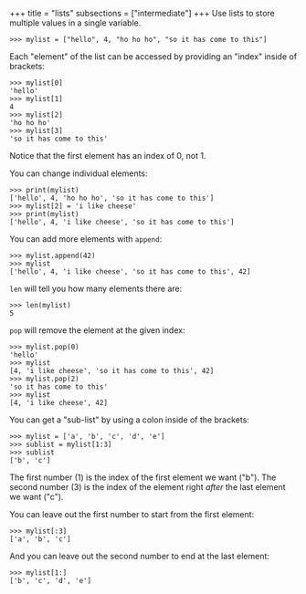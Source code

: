 +++
title = "lists"
subsections = ["intermediate"]
+++
Use lists to store multiple values in a single variable.

	>>> mylist = ["hello", 4, "ho ho ho", "so it has come to this"]

Each "element" of the list can be accessed by providing an "index" inside of brackets:

	>>> mylist[0]
	'hello'
	>>> mylist[1]
	4
	>>> mylist[2]
	'ho ho ho'
	>>> mylist[3]
	'so it has come to this'


Notice that the first element has an index of 0, not 1.

You can change individual elements:

	>>> print(mylist)
	['hello', 4, 'ho ho ho', 'so it has come to this']
	>>> mylist[2] = 'i like cheese'
	>>> print(mylist)
	['hello', 4, 'i like cheese', 'so it has come to this']

You can add more elements with `append`:

	>>> mylist.append(42)
	>>> mylist
	['hello', 4, 'i like cheese', 'so it has come to this', 42]

`len` will tell you how many elements there are:

	>>> len(mylist)
	5

`pop` will remove the element at the given index:

	>>> mylist.pop(0)
	'hello'
	>>> mylist
	[4, 'i like cheese', 'so it has come to this', 42]
	>>> mylist.pop(2)
	'so it has come to this'
	>>> mylist
	[4, 'i like cheese', 42]

You can get a "sub-list" by using a colon inside of the brackets:

	>>> mylist = ['a', 'b', 'c', 'd', 'e']
	>>> sublist = mylist[1:3]
	>>> sublist
	['b', 'c']

The first number (1) is the index of the first element we want ("b"). The
second number (3) is the index of the element right *after* the last element we
want ("c").

You can leave out the first number to start from the first element:

	>>> mylist[:3]
	['a', 'b', 'c']

And you can leave out the second number to end at the last element:

	>>> mylist[1:]
	['b', 'c', 'd', 'e']
